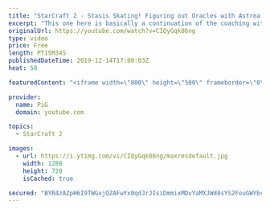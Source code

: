 ```yaml
---
title: "StarCraft 2 - Stasis Skating! Figuring out Oracles with Astrea | Pro-Coaching #5 Astrea Pt.3"
excerpt: "This one here is basically a continuation of the coaching with Astrea but we wanted to keep this part short so we made it a small seperate video! :)   Like the content? Then consider to leave a thumbs up and subscribe! ;) If you wish to support me please consider doing so through my patreon: https://www.patreon.com/PiGSC2"
originalUrl: https://youtube.com/watch?v=CIQyGqk86ng
type: video
price: Free
length: PT15M34S
publishedDateTime: 2019-12-14T17:00:03Z
heat: 50

featuredContent: "<iframe width=\"800\" height=\"500\" frameborder=\"0\" src=\"https://www.youtube.com/embed/CIQyGqk86ng\" allow=\"accelerometer; autoplay; encrypted-media; gyroscope; picture-in-picture\" allowfullscreen></iframe>"

provider:
  name: PiG
  domain: youtube.com

topics:
  - StarCraft 2

images:
  - url: https://i.ytimg.com/vi/CIQyGqk86ng/maxresdefault.jpg
    width: 1280
    height: 720
    isCached: true

secured: "BYR4zAZpH6I9TWGxjQZAFwYx0qdJrJIsiDmmixMDvYaMXJWd8sYS2FouGWYbcMUezpvUX/zLqcDn1sI0BIIQTpI7P+S/icpYGimxnhDt9bSFOLxx0HcWy2ZyNzd8TtSg6B9q3glyja8UVpvoKqTT7O2zkA80xE8C7UIF4VfNyb3AwWeuTltE02oYHBw9KuMChW0zBTypcm51AFh3LWHmzSuIrCyZj+OgPtMdIPQi9oaGRIuUN+ophq8gpyF1DqlD23PmV5u6eMb84G89vohTyaQrr3pMHazMKjj2wzs0a7djC6sutY/x02Ngmpj9vzk6mJpH627aNBg/Z1+Rir2zrZ8RNy/tNhVqMk5lTVGG5t7eZw32aKDjUi0oUiNkMlve4wk7S3UY/S6GkhRZADtpt5Rg0M2Eay0cNLansCmDBZo=;hwsQkBaWwG+q6bvSWY2UBg=="
---
```


